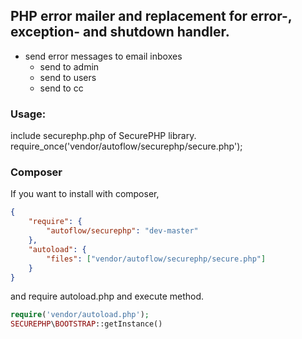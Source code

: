 ## PHP error mailer and replacement for error-, exception- and shutdown handler.


* send error messages to email inboxes
  - send to admin
  - send to users
  - send to cc


### Usage: 
include securephp.php of SecurePHP library.
require_once('vendor/autoflow/securephp/secure.php');


### Composer
If you want to install with composer,
```json
{
	"require": {
		"autoflow/securephp": "dev-master"
	},
	"autoload": {
		"files": ["vendor/autoflow/securephp/secure.php"]
	}
}
```

and require autoload.php and execute method.

```php
require('vendor/autoload.php');
SECUREPHP\BOOTSTRAP::getInstance()
```
